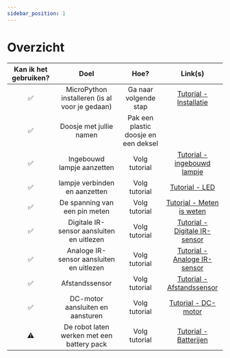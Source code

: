 ```yaml
---
sidebar_position: 1
---
```


# Overzicht

|  Kan ik het gebruiken?   |                    Doel                    |                       Hoe?                       |                                     Link(s)                                      |  
|:------------------------:|:------------------------------------------:|:------------------------------------------------:|:--------------------------------------------------------------------------------:|
|            ✅             |          MicroPython installeren (is al voor je gedaan)          |   Ga naar volgende stap    |        [Tutorial - Installatie](../../../category/tutorial---installatie)        |  
|            ✅            |          Doosje met jullie namen           | Pak een plastic doosje en een deksel |                                                                                  |
|            ✅             |         Ingebouwd lampje aanzetten         |                  Volg tutorial                   |   [Tutorial - ingebouwd lampje](../../../category/tutorial---ingebouwd-lampje)   |   
|            ✅             |         lampje verbinden en aanzetten         |                  Volg tutorial                   |   [Tutorial - LED](../../../category/tutorial---led)   |   
|            ✅             |       De spanning van een pin meten        |                  Volg tutorial                   |     [Tutorial - Meten is weten](../../../category/tutorial---meten-is-weten)     |
|            ✅             | Digitale IR-sensor aansluiten en uitlezen  |                  Volg tutorial                   | [Tutorial - Digitale IR-sensor](../../../category/tutorial---digitale-ir-sensor) |
|            ✅             |  Analoge IR-sensor aansluiten en uitlezen  |                  Volg tutorial                   |  [Tutorial - Analoge IR-sensor](../../../category/tutorial---analoge-ir-sensor)  |
|            ✅             |               Afstandssensor               |                  Volg tutorial                   |     [Tutorial - Afstandssensor](../../../category/tutorial---afstandssensor)     |
|            ✅             |      DC-motor aansluiten en aansturen      |                  Volg tutorial                   |           [Tutorial - DC-motor](../../../category/tutorial---dcmotor)            |
|            ⚠️            | De robot laten werken met een battery pack |                  Volg tutorial                   |         [Tutorial - Batterijen](../../../category/tutorial---batterijen)         |